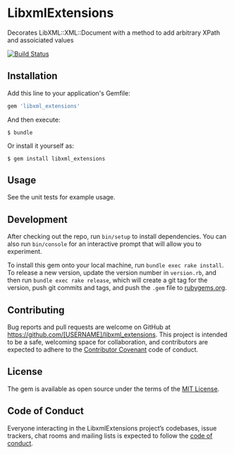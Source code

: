 # LibxmlExtensions

Decorates LibXML::XML::Document with a method to add arbitrary XPath and
assoiciated values

[![Build Status](https://travis-ci.org/Cisco-AMP/libxml_extensions.svg?branch=master)](https://travis-ci.org/Cisco-AMP/libxml_extensions)

## Installation

Add this line to your application's Gemfile:

```ruby
gem 'libxml_extensions'
```

And then execute:

    $ bundle

Or install it yourself as:

    $ gem install libxml_extensions

## Usage

See the unit tests for example usage.

## Development

After checking out the repo, run `bin/setup` to install dependencies. You can also run `bin/console` for an interactive prompt that will allow you to experiment.

To install this gem onto your local machine, run `bundle exec rake install`. To release a new version, update the version number in `version.rb`, and then run `bundle exec rake release`, which will create a git tag for the version, push git commits and tags, and push the `.gem` file to [rubygems.org](https://rubygems.org).

## Contributing

Bug reports and pull requests are welcome on GitHub at https://github.com/[USERNAME]/libxml_extensions. This project is intended to be a safe, welcoming space for collaboration, and contributors are expected to adhere to the [Contributor Covenant](http://contributor-covenant.org) code of conduct.

## License

The gem is available as open source under the terms of the [MIT License](https://opensource.org/licenses/MIT).

## Code of Conduct

Everyone interacting in the LibxmlExtensions project’s codebases, issue trackers, chat rooms and mailing lists is expected to follow the [code of conduct](https://github.com/[USERNAME]/libxml_extensions/blob/master/CODE_OF_CONDUCT.md).
